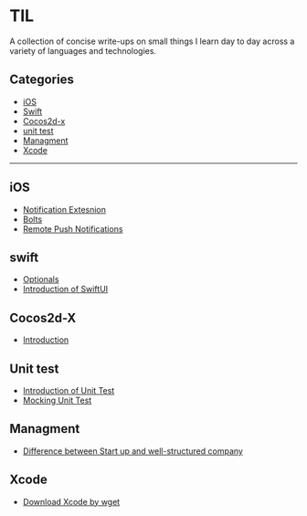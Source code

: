 # TIL

A collection of concise write-ups on small things I learn day to day across a
variety of languages and technologies.

## Categories

* [iOS](iOS)
* [Swift](swift)
* [Cocos2d-x](Cocos2d-x)
* [unit test](unit%20test)
* [Managment](Managment)
* [Xcode](xcode)



---


## iOS

- [Notification Extesnion](iOS/NotificationService.md)
- [Bolts](iOS/Bolts.md)
- [Remote Push Notifications](iOS/Remote%20Push%20Notification.md)


## swift
- [Optionals](swift/Optionals.md)
- [Introduction of SwiftUI](swift/introduction_of_swiftui.md)

## Cocos2d-X
- [Introduction](Cocos2d-x/Introduction.md)

## Unit test
- [Introduction of Unit Test](UnitTest/Introduction%20To%20Unit%20Test.md)
- [Mocking Unit Test](UnitTest/mocking.md)


## Managment
- [Difference between Start up and well-structured company](Managment/start-up-large-company.md)

## Xcode
- [Download Xcode by wget](xcode/download-xcode-using-wget.md)
